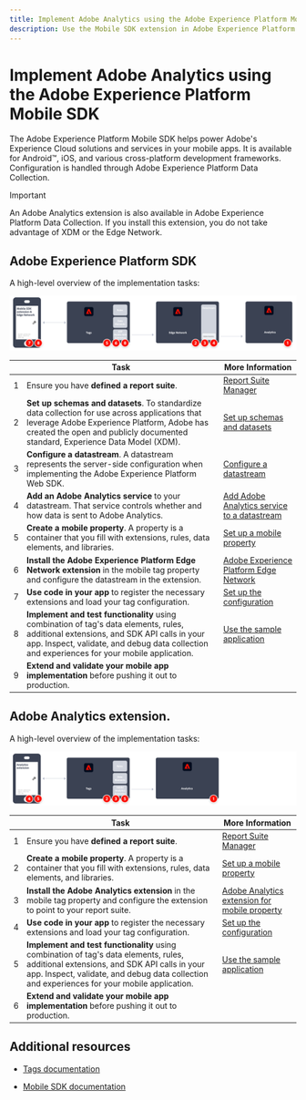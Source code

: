 ```yaml
---
title: Implement Adobe Analytics using the Adobe Experience Platform Mobile SDK
description: Use the Mobile SDK extension in Adobe Experience Platform Data Collection to send data to Adobe Analytics.
---
```

# Implement Adobe Analytics using the Adobe Experience Platform Mobile SDK

The Adobe Experience Platform Mobile SDK helps power Adobe's Experience Cloud solutions and services in your mobile apps. It is available for Android&trade;, iOS, and various cross-platform development frameworks. Configuration is handled through Adobe Experience Platform Data Collection.
>[!IMPORTANT]
>
>An Adobe Analytics extension is also available in Adobe Experience Platform Data Collection. If you install this extension, you do not take advantage of XDM or the Edge Network.

## Adobe Experience Platform SDK

A high-level overview of the implementation tasks:

![Adobe Analytics using the Analytics extension workflow](../../assets/mobilesdk-annotated.png)

| | Task | More Information | 
|-| ------|------------------|
| 1 | Ensure you have **defined a report suite**. | [Report Suite Manager](../../../admin/admin/c-manage-report-suites/report-suites-admin.md) |
| 2 | **Set up schemas and datasets**. To standardize data collection for use across applications that leverage Adobe Experience Platform, Adobe has created the open and publicly documented standard, Experience Data Model (XDM). | [Set up schemas and datasets](https://developer.adobe.com/client-sdks/documentation/getting-started/set-up-schemas-and-datasets/) |
| 3 | **Configure a datastream**. A datastream represents the server-side configuration when implementing the Adobe Experience Platform Web SDK. | [Configure a datastream](https://experienceleague.adobe.com/docs/experience-platform/edge/datastreams/configure.html?lang=en) |
| 4 | **Add an Adobe Analytics service** to your datastream. That service controls whether and how data is sent to Adobe Analytics. | [Add Adobe Analytics service to a datastream](https://experienceleague.adobe.com/docs/experience-platform/edge/datastreams/configure.html?lang=en#analytics) |
| 5 | **Create a mobile property**. A property is a container that you fill with extensions, rules, data elements, and libraries. | [Set up a mobile property](https://developer.adobe.com/client-sdks/documentation/getting-started/create-a-mobile-property/) |
| 6 | **Install the Adobe Experience Platform Edge Network extension** in the mobile tag property and configure the datastream in the extension. | [Adobe Experience Platform Edge Network](https://developer.adobe.com/client-sdks/documentation/edge-network/) |
| 7 | **Use code in your app** to register the necessary extensions and load your tag configuration. | [Set up the configuration](https://developer.adobe.com/client-sdks/documentation/user-guides/getting-started-with-platform/overview/#set-up-the-configuration) |
| 8 | **Implement and test functionality** using combination of tag's data elements, rules, additional extensions, and SDK API calls in your app. Inspect, validate, and debug data collection and experiences for your mobile application. | [Use the sample application](https://developer.adobe.com/client-sdks/documentation/user-guides/getting-started-with-platform/overview/#use-the-sample-application) |
| 9 | **Extend and validate your mobile app implementation** before pushing it out to production. | | 


## Adobe Analytics extension.

A high-level overview of the implementation tasks:

![Adobe Analytics using the Analytics extension workflow](../../assets/mobilesdk-analytics-annotated.png)

| | Task | More Information | 
|-| ------|------------------|
| 1 | Ensure you have **defined a report suite**. | [Report Suite Manager](../../../admin/admin/c-manage-report-suites/report-suites-admin.md) |
| 2 | **Create a mobile property**. A property is a container that you fill with extensions, rules, data elements, and libraries. | [Set up a mobile property](https://developer.adobe.com/client-sdks/documentation/getting-started/create-a-mobile-property/) |
| 3 | **Install the Adobe Analytics extension** in the mobile tag property and configure the extension to point to your report suite. | [Adobe Analytics extension for mobile property](https://developer.adobe.com/client-sdks/documentation/adobe-analytics/) |
| 4 | **Use code in your app** to register the necessary extensions and load your tag configuration. | [Set up the configuration](https://developer.adobe.com/client-sdks/documentation/user-guides/getting-started-with-platform/overview/#set-up-the-configuration) |
| 5 | **Implement and test functionality** using combination of tag's data elements, rules, additional extensions, and SDK API calls in your app. Inspect, validate, and debug data collection and experiences for your mobile application. | [Use the sample application](https://developer.adobe.com/client-sdks/documentation/user-guides/getting-started-with-platform/overview/#use-the-sample-application) |
| 6 | **Extend and validate your mobile app implementation** before pushing it out to production. | | 

## Additional resources

-   [Tags documentation](https://experienceleague.adobe.com/docs/experience-platform/tags/home.html#)

-   [Mobile SDK documentation](https://developer.adobe.com/client-sdks/documentation/)



